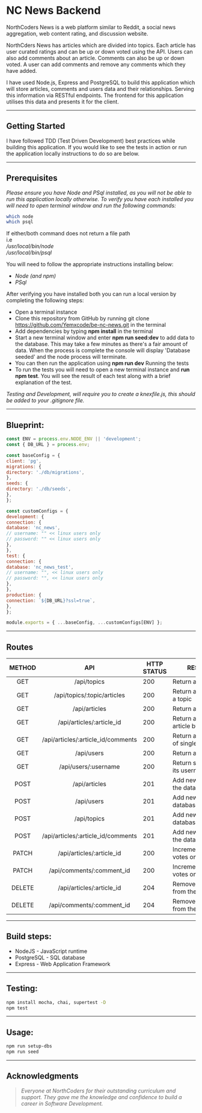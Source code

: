 

# NC News Backend


NorthCoders News is a web platform similar to Reddit, a social news aggregation, web content rating, and discussion website.

NorthCders News has articles which are divided into topics. Each article has user curated ratings and can be up or down voted using the API. Users can also add comments about an article. Comments can also be up or down voted. A user can add comments and remove any comments which they have added.

I have used Node.js, Express and PostgreSQL to build this application which will store articles, comments and users data and their relationships. Serving this information via RESTful endpoints. The frontend for this application utilises this data and presents it for the client.
___

## Getting Started

I have followed TDD (Test Driven Development) best practices while building this application. If you would like to see the tests in action or run the application locally instructions to do so are below.
___

## Prerequisites

_Please ensure you have Node and PSql installed, as you will not be able to run this application locally otherwise._
_To verify you have each installed you will need to open terminal window and run the following commands:_

```bash
which node    
which psql
```
If either/both command does not return a file path  
i.e  
_/usr/local/bin/node_      
_/usr/local/bin/psql_

You will need to follow the appropriate instructions installing below:
*  _Node (and npm)_    
*  _PSql_

After verifying you have installed both you can run a local version by completing the following steps:

* Open a terminal instance
* Clone this repository from GitHub by running git clone https://github.com/Yemxcode/be-nc-news.git in the terminal
* Add dependencies by typing **npm install** in the terminal
* Start a new terminal window and enter **npm run seed:dev** to add data to the database. This may take a few minutes as there's a fair amount of data. When the process is complete the console will display 'Database seeded' and the node process will terminate.
* You can then run the application using **npm run dev**
Running the tests
* To run the tests you will need to open a new terminal instance and **run npm test**. You will see the result of each test along with a brief explanation of the test.

_Testing and Development, will require you to create a knexfile.js, this should be added to your .gitignore file._
___

## Blueprint:

```javascript
const ENV = process.env.NODE_ENV || 'development';
const { DB_URL } = process.env;

const baseConfig = {
client: 'pg',
migrations: {
directory: './db/migrations',
},
seeds: {
directory: './db/seeds',
},
};

const customConfigs = {
development: {
connection: {
database: 'nc_news',
// username: "" << linux users only
// password: "" << linux users only
},
},
test: {
connection: {
database: 'nc_news_test',
// username: "", << linux users only
// password: "", << linux users only
},
},
production: {
connection: `${DB_URL}?ssl=true`,
},
};

module.exports = { ...baseConfig, ...customConfigs[ENV] };
```

___

## Routes


| METHOD |                 API                | HTTP STATUS | RESPONSE                                |
|:------:|:----------------------------------:|-------------|-----------------------------------------|
| GET    | /api/topics                        | 200         | Return all topics                       |
| GET    | /api/topics/:topic/articles        | 200         | Return all articles for a topic         |
| GET    | /api/articles                      | 200         | Return all articles                     |
| GET    | /api/articles/:article_id          | 200         | Return a single article by its ID       |
| GET    | /api/articles/:article_id/comments | 200         | Return all comments of single article   |
| GET    | /api/users                         | 200         | Return all Users                        |
| GET    | /api/users/:username               | 200         | Return single User by its username      |
| POST   | /api/articles                      | 201         | Add new Article to the database         |
| POST   | /api/users                         | 201         | Add new User to the database            |
| POST   | /api/topics                        | 201         | Add new Topic to the database           |
| POST   | /api/articles/:article_id/comments | 201         | Add new Comment to the database         |
| PATCH  | /api/articles/:article_id          | 200         | Increment/decrement votes on an Article |
| PATCH  | /api/comments/:comment_id          | 200         | Increment/decrement votes on a Comment  |
| DELETE | /api/articles/:article_id          | 204         | Remove an Article from the database     |
| DELETE | /api/comments/:comment_id          | 204         | Remove a Comment from the database      |
___

## Build steps:

* NodeJS - JavaScript runtime
* PostgreSQL - SQL database
* Express - Web Application Framework
___

## Testing:

```bash
npm install mocha, chai, supertest -D    
npm test
```
___

## Usage:

```bash
npm run setup-dbs  
npm run seed
```
___

## Acknowledgments   
>_Everyone at NorthCoders for their outstanding curriculum and support. They gave me the knowledge and confidence to build a career in Software Development._
